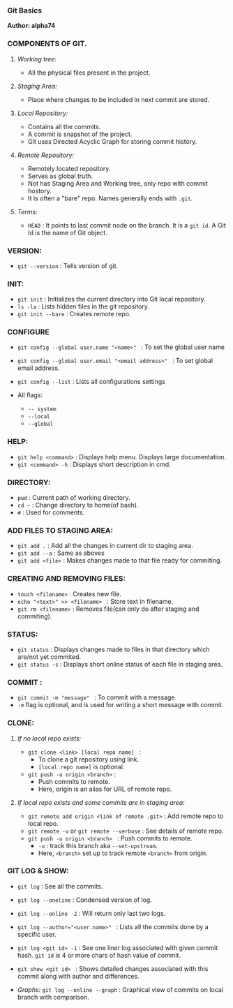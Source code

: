 ### Git Basics
__Author: alpha74__



### COMPONENTS OF GIT.
1. *Working tree:*
	- All the physical files present in the project.
		
2. *Staging Area:* 
	- Place where changes to be included in next commit are stored.
		
3. *Local Repository:* 
	- Contains all the commits. 
	- A commit is snapshot of the project.
	- Git uses Directed Acyclic Graph for storing commit history.
		
4. *Remote Repository:* 
	- Remotely located repository. 
	- Serves as global truth.
	- Not has Staging Area and Working tree, only repo with commit hostory.
	- It is often a "bare" repo. Names generally ends with `.git`.

5. *Terms:*
	- `HEAD` : It points to last commit node on the branch. It is a `git id`. A Git Id is the name of Git object.



### VERSION:
- `git --version` : Tells version of git.


### INIT:
- `git init` : Initializes the current directory into Git local repository.
- `ls -la` : Lists hidden files in the git repository.
- `git init --bare` : Creates remote repo.


### CONFIGURE
- `git config --global user.name "<name>" ` : To set the global user name
- `git config --global user.email "<email address>" ` : To set global email address.

- `git config --list` : Lists all configurations settings

- All flags:
	- `-- system`
	- `--local`
	- `--global`


### HELP:	
- `git help <command>` : Displays help menu. Displays large documentation.
- `git <command> -h` : Displays short description in cmd.
	

### DIRECTORY: 	
- `pwd` : Current path of working directory.
- `cd ~` : Change directory to home(of bash).
- `#` : Used for comments.


### ADD FILES TO STAGING AREA:
- `git add .` : Add all the changes in current dir to staging area.
- `git add --a` : Same as aboves
- `git add <file>` : Makes changes made to that file ready for commiting.


### CREATING AND REMOVING FILES:
- `touch <filename>` : Creates new file.
- `echo "<text>" >> <filename> ` : Store text in filename.
- `git rm <filename>` : Removes file(can only do after staging and commiting).


### STATUS:
- `git status` : Displays changes made to files in that directory which are/not yet commited.
- `git status -s` : Displays short online status of each file in staging area.


### COMMIT :
- `git commit -m "message" ` : To commit with a message
- `-m` flag is optional, and is used for writing a short message with commit.


### CLONE:
1. *If no local repo exists:*
	- `git clone <link> [local repo name] ` : 
		- To clone a git repository using link. 
		- `[local repo name]` is optional.
	- `git push -u origin <branch>` : 
		- Push commits to remote.
		- Here, origin is an alias for URL of remote repo.
		

2. *If local repo exists and some commits are in staging area:*
	- `git remote add origin <link of remote .git>` : Add remote repo to local repo.
	- `git remote -v`  or  `git remote --verbose` : See details of remote repo. 
	- `git push -u origin <branch> ` : 
		Push commits to remote.
		- `-u` : track this branch aka `--set-upstream`.
		- Here, `<branch>` set up to track remote `<branch>` from origin.


### GIT LOG & SHOW:
- `git log` : See all the commits.
- `git log --oneline` : Condensed version of log.
- `git log --online -2` : Will return only last two logs.
- `git log --author="<user.name>" ` : Lists all the commits done by a specific user.

- `git log <git id> -1` : See one liner log associated with given commit hash. `git id` is 4 or more chars of hash value of commit.
- `git show <git id> ` : Shows detailed changes associated with this commit along with author and differences.

- *Graphs:* `git log --online --graph` : Graphical view of commits on local branch with comparison.
